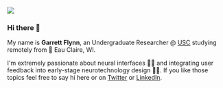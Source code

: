 <a align="center" href="http://garrettflynn.com"><img src="brain.gif"/></a>

### Hi there 👋

My name is **Garrett Flynn**, an Undergraduate Researcher @ [USC](https://usc.edu) studying remotely from 🐄 Eau Claire, WI.

I'm extremely passionate about neural interfaces 🧠🔌 and integrating user feedback into early-stage neurotechnology design 🧠📲. If you like those topics feel free to say hi here or on [Twitter](https://twitter.com/garrettmflynn) or [LinkedIn](https://linkedin.com/in/garrettmflynn).

